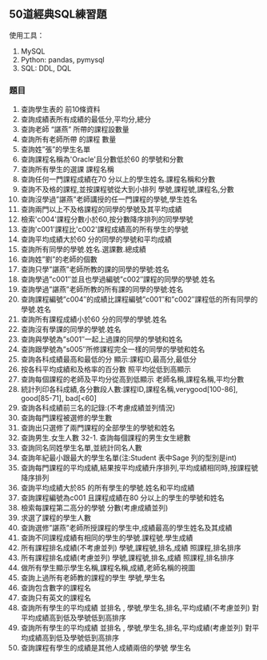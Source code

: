 ## 50道經典SQL練習題
使用工具：
1. MySQL
2. Python: pandas, pymysql
3. SQL: DDL, DQL
### 題目
1. 查詢學生表的 前10條資料
2. 查詢成績表所有成績的最低分,平均分,總分
3. 查詢老師 “諶燕” 所帶的課程設數量
4. 查詢所有老師所帶 的課程 數量
5. 查詢姓”張”的學生名單
6. 查詢課程名稱為'Oracle'且分數低於60 的學號和分數
7. 查詢所有學生的選課 課程名稱
8. 查詢任何一門課程成績在70 分以上的學生姓名.課程名稱和分數
9. 查詢不及格的課程,並按課程號從大到小排列 學號,課程號,課程名,分數
10. 查詢沒學過”諶燕”老師講授的任一門課程的學號,學生姓名
11. 查詢兩門以上不及格課程的同學的學號及其平均成績
12. 檢索'c004'課程分數小於60,按分數降序排列的同學學號
13. 查詢'c001'課程比'c002'課程成績高的所有學生的學號
14. 查詢平均成績大於60 分的同學的學號和平均成績
15. 查詢所有同學的學號.姓名.選課數.總成績
16. 查詢姓”劉”的老師的個數
17. 查詢只學”諶燕”老師所教的課的同學的學號:姓名
18. 查詢學過”c001″並且也學過編號”c002″課程的同學的學號.姓名
19. 查詢學過”諶燕”老師所教的所有課的同學的學號:姓名
20. 查詢課程編號”c004″的成績比課程編號”c001″和”c002″課程低的所有同學的學號.姓名
21. 查詢所有課程成績小於60 分的同學的學號.姓名
22. 查詢沒有學課的同學的學號.姓名
23. 查詢與學號為”s001″一起上過課的同學的學號和姓名
24. 查詢跟學號為”s005″所修課程完全一樣的同學的學號和姓名
25. 查詢各科成績最高和最低的分 顯示:課程ID,最高分,最低分
26. 按各科平均成績和及格率的百分數 照平均從低到高顯示
27. 查詢每個課程的老師及平均分從高到低顯示 老師名稱,課程名稱,平均分數
28. 統計列印各科成績,各分數段人數:課程ID,課程名稱,verygood[100-86], good[85-71], bad[<60]
29. 查詢各科成績前三名的記錄:(不考慮成績並列情況)
30. 查詢每門課程被選修的學生數
31. 查詢出只選修了兩門課程的全部學生的學號和姓名
32. 查詢男生.女生人數 32-1. 查詢每個課程的男生女生總數
33. 查詢同名同姓學生名單,並統計同名人數
34. 查詢年紀最小跟最大的學生名單(注:Student 表中Sage 列的型別是int)
35. 查詢每門課程的平均成績,結果按平均成績升序排列,平均成績相同時,按課程號降序排列
36. 查詢平均成績大於85 的所有學生的學號.姓名和平均成績
37. 查詢課程編號為c001 且課程成績在80 分以上的學生的學號和姓名
38. 檢索每課程第二高分的學號 分數(考慮成績並列)
39. 求選了課程的學生人數
40. 查詢選修”諶燕”老師所授課程的學生中,成績最高的學生姓名及其成績
41. 查詢不同課程成績有相同的學生的學號.課程號.學生成績
42. 所有課程排名成績(不考慮並列) 學號,課程號,排名,成績 照課程,排名排序
43. 所有課程排名成績(考慮並列) 學號,課程號,排名,成績 照課程,排名排序
44. 做所有學生顯示學生名稱,課程名稱,成績,老師名稱的視圖
45. 查詢上過所有老師教的課程的學生 學號,學生名
46. 查詢包含數字的課程名
47. 查詢只有英文的課程名
48. 查詢所有學生的平均成績 並排名 , 學號,學生名,排名,平均成績(不考慮並列) 對平均成績高到低及學號低到高排序
49. 查詢所有學生的平均成績 並排名 , 學號,學生名,排名,平均成績(考慮並列) 對平均成績高到低及學號低到高排序
50. 查詢課程有學生的成績是其他人成績兩倍的學號 學生名
